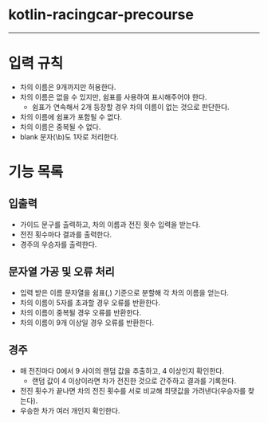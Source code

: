 # kotlin-racingcar-precourse
---

# 입력 규칙

* 차의 이름은 9개까지만 허용한다.
* 차의 이름은 없을 수 있지만, 쉼표를 사용하여 표시해주어야 한다.
    * 쉼표가 연속해서 2개 등장할 경우 차의 이름이 없는 것으로 판단한다.
* 차의 이름에 쉼표가 포함될 수 없다.
* 차의 이름은 중복될 수 없다.
* blank 문자(\b)도 1자로 처리한다.

# 기능 목록

## 입출력

* 가이드 문구를 출력하고, 차의 이름과 전진 횟수 입력을 받는다.
* 전진 횟수마다 결과를 출력한다.
* 경주의 우승자를 출력한다.

## 문자열 가공 및 오류 처리

* 입력 받은 이름 문자열을 쉼표(,) 기준으로 분할해 각 차의 이름을 얻는다.
* 차의 이름이 5자를 초과할 경우 오류를 반환한다.
* 차의 이름이 중복될 경우 오류를 반환한다.
* 차의 이름이 9개 이상일 경우 오류를 반환한다.

## 경주

* 매 전진마다 0에서 9 사이의 랜덤 값을 추출하고, 4 이상인지 확인한다.
    * 랜덤 값이 4 이상이라면 차가 전진한 것으로 간주하고 결과를 기록한다.
* 전진 횟수가 끝나면 차의 전진 횟수를 서로 비교해 최댓값을 가려낸다(우승자를 찾는다).
* 우승한 차가 여러 개인지 확인한다.